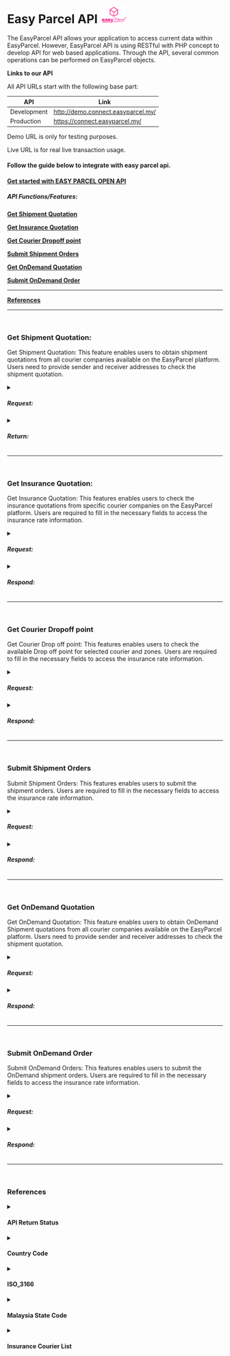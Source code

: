 # Easy Parcel API  <img src="pictures/EasyParcel-TransparentSquare-md.png" alt="Logo" style="width:65px; margin:0; padding:0;">


 
The EasyParcel API allows your application to access current data within EasyParcel. However, EasyParcel API is using RESTful with PHP concept to develop API for web based applications. Through the API, several common operations can be performed on EasyParcel objects.

**Links to our API**

All API URLs start with the following base part:

| API         | Link                               |
| ----------- | ---------------------------------- |
| Development | http://demo.connect.easyparcel.my/ |
| Production  | https://connect.easyparcel.my/     |


Demo URL is only for testing purposes.

Live URL is for real live transaction usage.



#### Follow the guide below to integrate with easy parcel api.
#### <u>[Get started with EASY PARCEL OPEN API](Get%20started%20with%20EASY%20PARCEL%20OPEN%20API.md)</u>



##### API Functions/Features:

**[Get Shipment Quotation](#Get-Shipment-Quotation)**

**[Get Insurance Quotation](#Get-Insurance-Quotation)**

**[Get Courier Dropoff point](#Get-Courier-Dropoff-point)**

**[Submit Shipment Orders](#Submit-Shipment-Orders)**

**[Get OnDemand Quotation](#Get-OnDemand-Quotation)**

**[Submit OnDemand Order](#Submit-OnDemand-Order)**

---

**[References](#References)**

---
<br>

### Get Shipment Quotation:
Get Shipment Quotation: This feature enables users to obtain shipment quotations from all courier companies available on the EasyParcel platform. Users need to provide sender and receiver addresses to check the shipment quotation.

<details id="Request"> 
  <summary><h5>Request:</h5></summary> 
 
##### Request

Parameters used:
L1

| Requested Parameters | Type        | Required | Description                                                 |
| -------------------- | ----------- | -------- | ----------------------------------------------------------- |
| from_postcode        | string(10)  | Yes      | Sender's postcode                                           |
| from_state           | string(35)  | Yes      | Sender's state (refer to [ISO_3166](#iso3166))              |
| from_country         | string(2)   | Yes      | Sender's country (refer to [country code](#country-code))   |
| to_postcode          | string(10)  | Yes      | Receiver's postcode                                         |
| to_state             | string(35)  | Yes      | Receiver's state (refer to [ISO_3166](#iso3166))            |
| to_country           | string(2)   | Yes      | Receiver's country (refer to [country code](#country-code)) |
| weight               | double(8,2) | Yes      | The weight of the parcel.                                   |


Request Sample Code:
```
<?php

$curl = curl_init();

curl_setopt_array($curl, array(
  CURLOPT_URL => 'https://developer.easyparcel.com/open_api/shipment/quotations',
  CURLOPT_RETURNTRANSFER => true,
  CURLOPT_ENCODING => '',
  CURLOPT_MAXREDIRS => 10,
  CURLOPT_TIMEOUT => 0,
  CURLOPT_FOLLOWLOCATION => true,
  CURLOPT_HTTP_VERSION => CURL_HTTP_VERSION_1_1,
  CURLOPT_CUSTOMREQUEST => 'POST',
  CURLOPT_POSTFIELDS =>'{
  "list": [
    {
      "from_postcode": "09600",
      "from_state": "MY-02",
      "from_country": "my",
      "to_postcode": "11950",
      "to_state": "MY-07",
      "to_country": "my",
      "weight": 0.5
    }
       
  ]
}',
  CURLOPT_HTTPHEADER => array(
    'Content-Type: application/json'
  ),
));

$response = curl_exec($curl);

curl_close($curl);
echo $response;

```
</details>


<details id="Return"> 
  <summary><h5>Return:</h5></summary>
 
##### Return

Returned Parameters:
L1

| Returned Parameters | Type       | Description                                                         |
| ------------------- | ---------- | ------------------------------------------------------------------- |
| from_postcode       | string(10) | Sender's postcode                                                   |
| from_state          | string     | Sender's state (refer to [ISO_3166](#iso3166))                      |
| from_country        | string     | Sender's country                                                    |
| to_postcode         | string     | Receiver's postcode                                                 |
| to_state            | string     | Receiver's state (refer to [ISO_3166](#iso3166))                    |
| to_country          | string     | Receiver's country                                                  |
| weight              | double     | parcel's weight                                                     |
| unit                | int        | unit of items                                                       |
| uuid                | string     | UUID of the Quotation                                               |
| quotations          | array      | Quotations / Service available (refer to [quotations](#quotations)) |

L2
###### quotations

| Returned Parameters        | Type    | Description                                                  |
| -------------------------- | ------- | ------------------------------------------------------------ |
| service_id                 | string  | service identification number                                |
| service_id2                | string  | service identification number 2                              |
| service_name               | string  | Service Name (method)                                        |
| courier_id                 | string  | Courier service identification number                        |
| courier_name               | string  | Courier service                                              |
| courier_uuid               | string  | UUID of the courier                                          |
| courier_image_fullpath     | string  | Image of the courier service                                 |
| courier_logo_fullpath      | string  | Logo of the courier service                                  |
| delivery_duration          | string  | Time take to delivery the parcel                             |
| price                      | double  | Price on the delivery                                        |
| price_currency             | string  | Currency of the delivery                                     |
| exchange_rate              | double  | Exchange rate of currency                                    |
| exchange_rate_id           | string  | Exchange rate identification number of currency              |
| cod_service_available      | boolean | Availability of the cash on delivery service                 |
| cod_service_min_cod_amount | double  | Minimum amount for the COD service                           |
| cod_service_max_cod_amount | double  | Max amount for the COD service                               |
| cod_charges_conditions     | string  | Conditions under which Cash on Delivery (COD) charges apply. |

Respond Sample:
```
{
    "status_code": 200,
    "message": "Success",
    "data": [
        {
            "from_postcode": "09600",
            "from_state": "MY-02",
            "from_country": "my",
            "to_postcode": "11950",
            "to_state": "MY-07",
            "to_country": "my",
            "weight": 0.5,
            "unit": "kg",
            "uuid": "1",
            "quotations": [
                {
                    "service_id": "EP-CS0IU",
                    "service_id2": 128,
                    "service_name": "Skynet (Drop-Off)",
                    "courier_id": "EP-CR0AY",
                    "courier_name": "Skynet Express (M) Sdn. Bhd.",
                    "courier_uuid": "1ca9ebbd-f3c7-4696-b232-39a448d7ae1c",
                    "courier_image_fullpath": "https://s3-ap-southeast-1.amazonaws.com/easyparcel-static/Public/source/general/img/couriers/Skynet.jpg",
                    "courier_logo_fullpath": "https://s3-ap-southeast-1.amazonaws.com/easyparcel-static/Public/source/general/img/couriers/SKYNET-EXPRESS.png",
                    "delivery_duration": null,
                    "price": "9.86",
                    "price_currency": "SGD",
                    "exchange_rate": "0.3023089000",
                    "exchange_rate_id": 94376,
                    "cod_service_available": false,
                    "cod_service_min_cod_amount": "",
                    "cod_service_max_cod_amount": "",
                    "cod_charges_conditions": ""
                },
                {
                    "service_id": "EP-CS0IK",
                    "service_id2": 129,
                    "service_name": "Skynet (Pick Up with min 4 parcel(s))",
                    "courier_id": "EP-CR0AY",
                    "courier_name": "Skynet Express (M) Sdn. Bhd.",
                    "courier_uuid": "1ca9ebbd-f3c7-4696-b232-39a448d7ae1c",
                    "courier_image_fullpath": "https://s3-ap-southeast-1.amazonaws.com/easyparcel-static/Public/source/general/img/couriers/Skynet.jpg",
                    "courier_logo_fullpath": "https://s3-ap-southeast-1.amazonaws.com/easyparcel-static/Public/source/general/img/couriers/SKYNET-EXPRESS.png",
                    "delivery_duration": null,
                    "price": "9.86",
                    "price_currency": "SGD",
                    "exchange_rate": "0.3023089000",
                    "exchange_rate_id": 94376,
                    "cod_service_available": false,
                    "cod_service_min_cod_amount": "",
                    "cod_service_max_cod_amount": "",
                    "cod_charges_conditions": ""
                },
                {
                    "service_id": "EP-CS0IN",
                    "service_id2": 119,
                    "service_name": "DHL eCommerce (Pick Up with min 3 parcel(s))",
                    "courier_id": "EP-CR0AW",
                    "courier_name": "DHL eCommerce",
                    "courier_uuid": "db129869-d2cd-474a-b3bf-9995a436ef85",
                    "courier_image_fullpath": "https://s3-ap-southeast-1.amazonaws.com/easyparcel-static/Public/source/general/img/couriers/DHLeC.jpg",
                    "courier_logo_fullpath": "https://s3-ap-southeast-1.amazonaws.com/easyparcel-static/Public/source/general/img/couriers/dhllogo.jpg",
                    "delivery_duration": null,
                    "price": "2.03",
                    "price_currency": "SGD",
                    "exchange_rate": "0.3023089000",
                    "exchange_rate_id": 94376,
                    "cod_service_available": false,
                    "cod_service_min_cod_amount": "",
                    "cod_service_max_cod_amount": "",
                    "cod_charges_conditions": ""
                },
                {
                    "service_id": "EP-CS0IW",
                    "service_id2": 120,
                    "service_name": "DHLeC (Drop-Off)",
                    "courier_id": "EP-CR0AW",
                    "courier_name": "DHL eCommerce",
                    "courier_uuid": "db129869-d2cd-474a-b3bf-9995a436ef85",
                    "courier_image_fullpath": "https://s3-ap-southeast-1.amazonaws.com/easyparcel-static/Public/source/general/img/couriers/DHLeC.jpg",
                    "courier_logo_fullpath": "https://s3-ap-southeast-1.amazonaws.com/easyparcel-static/Public/source/general/img/couriers/dhllogo.jpg",
                    "delivery_duration": null,
                    "price": "2.03",
                    "price_currency": "SGD",
                    "exchange_rate": "0.3023089000",
                    "exchange_rate_id": 94376,
                    "cod_service_available": false,
                    "cod_service_min_cod_amount": "",
                    "cod_service_max_cod_amount": "",
                    "cod_charges_conditions": ""
                },
                {
                    "service_id": "EP-CS0I6",
                    "service_id2": 132,
                    "service_name": "J&T Express (Pick Up with min 3 parcel(s))",
                    "courier_id": "EP-CR0AL",
                    "courier_name": "J&T Express (Malaysia) Sdn. Bhd.",
                    "courier_uuid": "09e87a98-4eef-4d11-8eff-d8d9c656f993",
                    "courier_image_fullpath": "https://s3-ap-southeast-1.amazonaws.com/easyparcel-static/Public/source/general/img/couriers/J&T_Express.jpg",
                    "courier_logo_fullpath": "https://s3-ap-southeast-1.amazonaws.com/easyparcel-static/Public/source/general/img/couriers/",
                    "delivery_duration": null,
                    "price": "2.05",
                    "price_currency": "SGD",
                    "exchange_rate": "0.3023089000",
                    "exchange_rate_id": 94376,
                    "cod_service_available": false,
                    "cod_service_min_cod_amount": "",
                    "cod_service_max_cod_amount": "",
                    "cod_charges_conditions": ""
                },
                {
                    "service_id": "EP-CS0IO",
                    "service_id2": 133,
                    "service_name": "J&T Express (Drop-Off)",
                    "courier_id": "EP-CR0AL",
                    "courier_name": "J&T Express (Malaysia) Sdn. Bhd.",
                    "courier_uuid": "09e87a98-4eef-4d11-8eff-d8d9c656f993",
                    "courier_image_fullpath": "https://s3-ap-southeast-1.amazonaws.com/easyparcel-static/Public/source/general/img/couriers/J&T_Express.jpg",
                    "courier_logo_fullpath": "https://s3-ap-southeast-1.amazonaws.com/easyparcel-static/Public/source/general/img/couriers/",
                    "delivery_duration": null,
                    "price": "2.05",
                    "price_currency": "SGD",
                    "exchange_rate": "0.3023089000",
                    "exchange_rate_id": 94376,
                    "cod_service_available": false,
                    "cod_service_min_cod_amount": "",
                    "cod_service_max_cod_amount": "",
                    "cod_charges_conditions": ""
                },
                {
                    "service_id": "EP-CS0IH",
                    "service_id2": 134,
                    "service_name": "Flash Express (Pick Up)",
                    "courier_id": "EP-CR0D0",
                    "courier_name": "Flash Malaysia Express Sdn. Bhd.",
                    "courier_uuid": "14d39386-d07a-4eb6-a488-2442d6f8fc07",
                    "courier_image_fullpath": "https://s3-ap-southeast-1.amazonaws.com/easyparcel-static/Public/source/general/img/couriers/Flash_Express.jpg",
                    "courier_logo_fullpath": "https://s3-ap-southeast-1.amazonaws.com/easyparcel-static/Public/source/general/img/couriers/",
                    "delivery_duration": null,
                    "price": "1.99",
                    "price_currency": "SGD",
                    "exchange_rate": "0.3023089000",
                    "exchange_rate_id": 94376,
                    "cod_service_available": false,
                    "cod_service_min_cod_amount": "",
                    "cod_service_max_cod_amount": "",
                    "cod_charges_conditions": ""
                },
                {
                    "service_id": "EP-CS0IV",
                    "service_id2": 136,
                    "service_name": "J&T Cargo (Pick Up)",
                    "courier_id": "EP-CR0DI",
                    "courier_name": "J&T Cargo (M) Sdn. Bhd.",
                    "courier_uuid": "f423bdac-4a35-4f55-934b-62b6bf26e78f",
                    "courier_image_fullpath": "https://s3-ap-southeast-1.amazonaws.com/easyparcel-static/Public/source/general/img/couriers/J&T_Cargo.jpg",
                    "courier_logo_fullpath": "https://s3-ap-southeast-1.amazonaws.com/easyparcel-static/Public/source/general/img/couriers/J&T_Cargo.jpg",
                    "delivery_duration": null,
                    "price": "2.30",
                    "price_currency": "SGD",
                    "exchange_rate": "0.3023089000",
                    "exchange_rate_id": 94376,
                    "cod_service_available": false,
                    "cod_service_min_cod_amount": "",
                    "cod_service_max_cod_amount": "",
                    "cod_charges_conditions": ""
                },
                {
                    "service_id": "EP-CS0IJ",
                    "service_id2": 137,
                    "service_name": "J&T Cargo (Drop-Off)",
                    "courier_id": "EP-CR0DI",
                    "courier_name": "J&T Cargo (M) Sdn. Bhd.",
                    "courier_uuid": "f423bdac-4a35-4f55-934b-62b6bf26e78f",
                    "courier_image_fullpath": "https://s3-ap-southeast-1.amazonaws.com/easyparcel-static/Public/source/general/img/couriers/J&T_Cargo.jpg",
                    "courier_logo_fullpath": "https://s3-ap-southeast-1.amazonaws.com/easyparcel-static/Public/source/general/img/couriers/J&T_Cargo.jpg",
                    "delivery_duration": null,
                    "price": "2.30",
                    "price_currency": "SGD",
                    "exchange_rate": "0.3023089000",
                    "exchange_rate_id": 94376,
                    "cod_service_available": false,
                    "cod_service_min_cod_amount": "",
                    "cod_service_max_cod_amount": "",
                    "cod_charges_conditions": ""
                },
                {
                    "service_id": "EP-CS0IT",
                    "service_id2": 138,
                    "service_name": "Best Express (Pick Up)",
                    "courier_id": "EP-CR0DF",
                    "courier_name": "Best Global Logistics Technology (Malaysia) Sdn. Bhd.",
                    "courier_uuid": "5e4ddd66-80f0-4a8c-a40c-6c029a015d86",
                    "courier_image_fullpath": "https://s3-ap-southeast-1.amazonaws.com/easyparcel-static/Public/source/general/img/couriers/Best_Express.jpg",
                    "courier_logo_fullpath": "https://s3-ap-southeast-1.amazonaws.com/easyparcel-static/Public/source/general/img/couriers/",
                    "delivery_duration": null,
                    "price": "2.26",
                    "price_currency": "SGD",
                    "exchange_rate": "0.3023089000",
                    "exchange_rate_id": 94376,
                    "cod_service_available": false,
                    "cod_service_min_cod_amount": "",
                    "cod_service_max_cod_amount": "",
                    "cod_charges_conditions": ""
                }
            ]
        }
    ]
}
```
</details>

---
<br>

### Get Insurance Quotation:
Get Insurance Quotation: This features enables users to check the insurance quotations from specific courier companies on the EasyParcel platform. Users are required to fill in the necessary fields to access the insurance rate information.

<details id="Request"> 
  <summary><h5>Request:</h5></summary> 
 
##### Request

L1

| Requested Parameters | Type        | Required | Description                                                      |
| -------------------- | ----------- | -------- | ---------------------------------------------------------------- |
| courier_id           | string(25)  | Yes      | Courier Identification number                                    |
| items                | array       | Yes      | Items to ship (refer to [items](#items))                         |
| currency_code        | string (3)  | Yes      | Country's currency                                               |
| shipment_weight      | double(8,2) | Yes      | Weight of the parcel                                             |
| shipment_width       | double(8,2) | Optional | Width of the parcel                                              |
| shipment_length      | double(8,2) | Optional | Length of the parcel                                             |
| shipment_height      | double(8,2) | Optional | Height of the parcel                                             |
| coll_postcode        | string(10)  | Yes      | Sender's post code                                               |
| coll_province_code   | string(35)  | Yes      | Sender's province code                                           |
| coll_country_code    | string(2)   | Yes      | Sender's country code (refer to [country code](#country-code))   |
| deli_postcode        | string(10)  | Yes      | Receiver's post code                                             |
| deli_province_code   | string(35)  | Yes      | Receiver's province code                                         |
| deli_country_code    | string(2)   | Yes      | Receiver's country code (refer to [country code](#country-code)) |
L2
###### Items

| Requested Parameters | Type     | Required | Description          |
| -------------------- | -------- | -------- | -------------------- |
| quantity             | int (10) | Yes      | Quantity of the item |
| value                | double   | Yes      | value of the item    |
Sample Code:
```
<?php

$curl = curl_init();

curl_setopt_array($curl, array(
  CURLOPT_URL => 'http://localhost:8023/open_api/shipment/insurance_quotations',
  CURLOPT_RETURNTRANSFER => true,
  CURLOPT_ENCODING => '',
  CURLOPT_MAXREDIRS => 10,
  CURLOPT_TIMEOUT => 0,
  CURLOPT_FOLLOWLOCATION => true,
  CURLOPT_HTTP_VERSION => CURL_HTTP_VERSION_1_1,
  CURLOPT_CUSTOMREQUEST => 'POST',
  CURLOPT_POSTFIELDS =>'{

  "list": [
    {
      "courier_id": "EP-CR05",
      "items": [
        {
          "quantity": 2,
          "value": 100.50
        },
        {
          "quantity": 1,
          "value": 50.25
        }
      ],
      "currency_code": "MYR",
      "shipment_weight": 1.5,
      "shipment_length": 100,
      "shipment_width": 100,
      "shipment_height": 100,
      "coll_postcode": "11900",
      "coll_province_code": "MY-07",
      "coll_country_code": "MY",
      "deli_postcode": "11900",
      "deli_province_code": "MY-07",
      "deli_country_code": "MY"
    },
    {
      "courier_id": "EP-CR0A",
      "items": [
        {
          "quantity": 5,
          "value": 75.00
        }
      ],
      "currency_code": "MYR",
      "shipment_weight": 0.8,
      "shipment_length": 100,
      "shipment_width": 100,
      "shipment_height": 100,
      "coll_postcode": "11900",
      "coll_province_code": "MY-07",
      "coll_country_code": "MY",
      "deli_postcode": "11900",
      "deli_province_code": "MY-07",
      "deli_country_code": "MY"
    }
  ]
}',
  CURLOPT_HTTPHEADER => array(
    'Content-Type: application/json'
  ),
));

$response = curl_exec($curl);

curl_close($curl);
echo $response;

```
</details>

<details id="Respond"> 
  <summary><h5>Respond:</h5></summary> 
 
##### Respond

Returned parameters

L1

| Returned Parameters  | Type       | Description                                                      |
| -------------------- | ---------- | ---------------------------------------------------------------- |
| currency_code        | string(25) | Courier Identification number                                    |
| shipment_weight      | double     | Weight of the parcel                                             |
| shipment_length      | double     | Length of the parcel                                             |
| shipment_width       | double     | Width of the parcel                                              |
| shipment_height      | double     | Height of the parcel                                             |
| coll_postcode        | string     | Sender's postcode                                                |
| coll_province_code   | string     | Sender's province code (refer to [ISO_3166](#iso3166))           |
| coll_country_code    | string     | Sender's country code (refer to [country code](#country-code))   |
| deli_postcode        | string     | Receiver's postcode                                              |
| deli_province_code   | string     | Receiver's province code (refer to [ISO_3166](#iso3166))         |
| deli_country_code    | string     | Receiver's country code (refer to [country code](#country-code)) |
| insurance_quotations | array      | (refer to [insurance_quotations](#insurance_quotations))         |

L2
###### insurance_quotations

| Returned Parameters | Type   | Description                                                               |
| ------------------- | ------ | ------------------------------------------------------------------------- |
| quantity            | int    | Courier Identification number                                             |
| value               | double | value of the insurance                                                    |
| insurance_list      | array  | List of available insurances (refer to [insurance_list](#insurance_list)) |

L3
###### insurance_list

| Returned Parameters   | Type   | Description                                    |
| --------------------- | ------ | ---------------------------------------------- |
| id                    | string | Unique id of the insurance quotation           |
| insurance_provider_id | string | Insurance provider unique id                   |
| supported_currency    | string | Supported currency for the insurance           |
| name                  | string | Name of the insurance provider                 |
| description           | string | Description on the insurance coverage          |
| rate                  | array  | Rate of the insurance (refer to [rate](#rate)) |
| price                 | double | Rrice of the insurance coverage                |

L4
###### rate

| Returned Parameters | Type   | Description                                              |
| ------------------- | ------ | -------------------------------------------------------- |
| max                 | double | Maximum charge or cost for the insurance service.        |
| min                 | double | Minimum charge or cost for the insurance service.        |
| rate                | double | Rate applied to the value of the insured parcel.         |
| max_coverage        | double | Maximum coverage amount that the insurance will provide. |

Respond Sample:
```
{
    "status_code": 200,
    "message": "Success",
    "data": [
        {
            "currency_code": "MYR",
            "shipment_weight": 1.5,
            "shipment_length": 100,
            "shipment_width": 100,
            "shipment_height": 100,
            "coll_postcode": "11900",
            "coll_province_code": "MY-07",
            "coll_country_code": "MY",
            "deli_postcode": "11900",
            "deli_province_code": "MY-07",
            "deli_country_code": "MY",
            "insurance_quotations": [
                {
                    "quantity": 2,
                    "value": 100.5,
                    "insurance_list": [
                        {
                            "id": 22,
                            "insurance_provider_id": 21,
                            "supported_currency": "MYR",
                            "name": "insurance test 15-1",
                            "description": "",
                            "rate": {
                                "max": 10,
                                "min": 10,
                                "rate": 0.2,
                                "max_coverage": 1000
                            },
                            "price": 10
                        },
                        {
                            "id": 23,
                            "insurance_provider_id": 21,
                            "supported_currency": "MYR",
                            "name": "insurance test 15",
                            "description": "",
                            "rate": {
                                "max": 5,
                                "min": 5,
                                "rate": 1,
                                "max_coverage": 1000
                            },
                            "price": 5
                        }
                    ]
                },
                {
                    "quantity": 1,
                    "value": 50.25,
                    "insurance_list": [
                        {
                            "id": 22,
                            "insurance_provider_id": 21,
                            "supported_currency": "MYR",
                            "name": "insurance test 15-1",
                            "description": "",
                            "rate": {
                                "max": 10,
                                "min": 10,
                                "rate": 0.2,
                                "max_coverage": 1000
                            },
                            "price": 10
                        },
                        {
                            "id": 23,
                            "insurance_provider_id": 21,
                            "supported_currency": "MYR",
                            "name": "insurance test 15",
                            "description": "",
                            "rate": {
                                "max": 5,
                                "min": 5,
                                "rate": 1,
                                "max_coverage": 1000
                            },
                            "price": 5
                        }
                    ]
                }
            ]
        },
    ]
}
```
</details>

---
<br>

### Get Courier Dropoff point
Get Courier Drop off point: This features enables users to check the available Drop off point for selected courier and zones. Users are required to fill in the necessary fields to access the insurance rate information.

<details id="Request"> 
  <summary><h5>Request:</h5></summary> 
 
##### Request

Parameters used:
L1

| Requested Parameters | Type       | Required | Description                                                           |
| -------------------- | ---------- | -------- | --------------------------------------------------------------------- |
| courier_id           | string(25) | Yes      | Courier identification number                                         |
| country_code         | string(2)  | Yes      | Dropoff point's country code (refer to [country code](#country-code)) |
| postcode             | string(10) | Yes      | Dropoff point's postcode                                              |
| city                 | string(35) | Yes      | Dropoff point's city                                                  |
| state_code           | string(35) | Yes      | Dropoff point's state_code                                            |

Sample Code:
```
<?php

$curl = curl_init();

curl_setopt_array($curl, array(
  CURLOPT_URL => 'http://localhost:8023/open_api/shipment/get_courier_dropoff_points',
  CURLOPT_RETURNTRANSFER => true,
  CURLOPT_ENCODING => '',
  CURLOPT_MAXREDIRS => 10,
  CURLOPT_TIMEOUT => 0,
  CURLOPT_FOLLOWLOCATION => true,
  CURLOPT_HTTP_VERSION => CURL_HTTP_VERSION_1_1,
  CURLOPT_CUSTOMREQUEST => 'POST',
  CURLOPT_POSTFIELDS =>'{
    "courier_id": "EP-CR0A",
    "country_code": "MY",
    "postcode":"09600",
    "city":"Lunas",
    "state_code": "MY-02"
}',
  CURLOPT_HTTPHEADER => array(
    'Content-Type: application/json'
  ),
));

$response = curl_exec($curl);

curl_close($curl);
echo $response;

```
</details>

<details id="Respond"> 
  <summary><h5>Respond:</h5></summary> 
 
##### Respond

Returned parameters

L1

| Returned Parameters | Type      | Description                                     |
| ------------------- | --------- | ----------------------------------------------- |
| point_code          | string    | The drop of point code                          |
| name                | string    | Name of the drop of point                       |
| address_1           | string    | Address 1 of the drop of point                  |
| address_2           | string    | Address 2 of the drop of point                  |
| address_3           | string    | Address 3 of the drop of point                  |
| address_4           | string    | Address 4 of the drop of point                  |
| postcode            | string    | Postcode of the drop of point                   |
| city                | string    | City of the drop of point                       |
| state               | string    | State of the drop of point                      |
| phone_number        | string    | Contact number of the drop of point             |
| info                | string    | Additional information of the drop of point     |
| image               | string    | Image path of the drop of point                 |
| start_time          | date/time | Opening time of the location                    |
| end_time            | date/time | Closing time of the location                    |
| latitude            | double    | Latitude of the location of the drop off point  |
| longitude           | double    | Longitude of the location of the drop off point |

Respond Sample:
```
{
    "status_code": 200,
    "message": "",
    "data": [
        {
            "point_code": "Pos Malaysia Lunas",
            "name": "Pos Malaysia Lunas",
            "address_1": "894",
            "address_2": "Taman Sejahtera",
            "address_3": "",
            "address_4": "",
            "postcode": "09600",
            "city": "Lunas",
            "state": "kdh",
            "phone_number": "04-484 4221",
            "info": "",
            "image": null,
            "start_time": "00:00:00",
            "end_time": "00:00:00",
            "latitude": null,
            "longitude": null
        }
    ],
    "rejected": null,
    "last_key": ""
}

```
</details>

---
<br>

### Submit Shipment Orders
Submit Shipment Orders: This features enables users to submit the shipment orders. Users are required to fill in the necessary fields to access the insurance rate information.

<details id="Request"> 
  <summary><h5>Request:</h5></summary> 
 
##### Request
Parameters used:

L1

| Requested Parameters | Type        | Required | Description                                  |
| -------------------- | ----------- | -------- | -------------------------------------------- |
| service_id           | string(10)  | Yes      | Service Identification number                |
| collection_date      | date        | Yes      | Date to collect the parcel                   |
| weight               | double(8,2) | Yes      | Weight of the parcel                         |
| height               | double(8,2) | Yes      | Height of the parcel                         |
| length               | double(8,2) | Yes      | Length of the parcel                         |
| width                | double(8,2) | Yes      | Width of the parcel                          |
| item                 | array       | Yes      | Item of the parcel (refer to [item](#items)) |

###### Origin

| Requested Parameters      | Type      | Required | Description                                        |
| ------------------------- | --------- | -------- | -------------------------------------------------- |
| name                      | string    | Yes      | Sender's Name                                      |
| company                   | string    | Yes      | Sender's Company                                   |
| phone_number_country_code | string    | Yes      | (refer to [country code](#country-code))           |
| phone_number              | string    | Yes      | Sender's phone number                              |
| email                     | string    | Yes      | Sender's email                                     |
| address_1                 | string    | Yes      | Sender's address                                   |
| address_2                 | string    | Yes      | Sender's address                                   |
| postcode                  | string    | Yes      | Sender's postcode                                  |
| town                      | string    | Yes      | Sender's town area                                 |
| province_code             | string    | Yes      | Sender's province (refer to [ISO- 3166](#iso3166)) |
| country_code              | string(2) | Yes      | (refer to [country code](#country-code))           |

###### Destination

| Requested Parameters      | Type      | Required | Description                                                                 |
| ------------------------- | --------- | -------- | --------------------------------------------------------------------------- |
| name                      | string    | Yes      | Name of the Receiver                                                        |
| company                   | string    | Yes      | Receiver's Company                                                          |
| phone_number_country_code | string    | Yes      | (refer to [country code](#country-code))                                    |
| phone_number              | string    | Yes      | Receiver's phone number                                                     |
| email                     | string    | Yes      | Receiver's email                                                            |
| address_1                 | string    | Yes      | Receiver's address                                                          |
| address_2                 | string    | Yes      | Receiver's address                                                          |
| postcode                  | string    | Yes      | Receiver's postcode                                                         |
| town                      | string    | Yes      | Receiver's town area                                                        |
| province_code             | string    | Yes      | Receiver's province (refer to [ISO- 3166](#iso3166))                        |
| country_code              | string(2) | Yes      | Receiver's country code(refer to [country code](#country-code))             |
| Notification              | array     | Yes      | Notifications of the parcel status (refer to [Notification](#Notification)) |


---
<br>

###### Airways Bills Branding

| Requested Parameters | Type    | Required | Description                                 |
| -------------------- | ------- | -------- | ------------------------------------------- |
| enable               | boolean | Yes      | To enable or disable Airways Bills Branding |


L2
###### Items

| Requested Parameters | Type        | Required | Description                                                                      |
| -------------------- | ----------- | -------- | -------------------------------------------------------------------------------- |
| content              | string      | Yes      | Description of the content                                                       |
| currency_code        | string (3)  | Yes      | The currency code of the parcel content.                                         |
| value                | double(8,2) | Yes      | Value of the parcel                                                              |
| quantity             | int         | Yes      | The parcel quantity                                                              |
| Insurance_purchase   | array       | Yes      | Purchased Insurance details (refer to [insurance purchase](#Insurance-purchase)) |

###### Notification

| Requested Parameters | Type    | Required | Description                                              |
| -------------------- | ------- | -------- | -------------------------------------------------------- |
| sms                  | boolean | Yes      | To enable or disable sms notification of the parcel      |
| email                | boolean | Yes      | To enable or disable email notification of the parcel    |
| whatsapp             | boolean | Yes      | To enable or disable whatsapp notification of the parcel |



L3
###### Insurance purchase
| Requested Parameters | Type   | Required | Description              |
| -------------------- | ------ | -------- | ------------------------ |
| insurance_service_id | string | Yes      | insurance service number |
| invoices             | string | Yes      | links to the invoices    |
| photos               | string | Yes      | Image location           |

Sample code:
```
<?php

$curl = curl_init();

curl_setopt_array($curl, array(
  CURLOPT_URL => 'https://developer.easyparcel.com/open_api/shipment/submit_orders',
  CURLOPT_RETURNTRANSFER => true,
  CURLOPT_ENCODING => '',
  CURLOPT_MAXREDIRS => 10,
  CURLOPT_TIMEOUT => 0,
  CURLOPT_FOLLOWLOCATION => true,
  CURLOPT_HTTP_VERSION => CURL_HTTP_VERSION_1_1,
  CURLOPT_CUSTOMREQUEST => 'POST',
  CURLOPT_POSTFIELDS =>'{
  "list": [
    {
      "service_id": "EP-CS0IW",
      "collection_date": "2024-10-22",
       "weight": 0.5,
        "height": 10,
        "length": 10,
        "width": 10,
      "item": [
        {
          "content": "Electronics",
          "weight": 0.5,
          "height": 100,
          "length": 100,
          "width": 100,
          "currency_code": "MYR",
          "value": 200,
          "quantity": 1,
          "insurance_purchase":{
                "insurance_service_id":23,
                "invoices": "https://ep-website-media.s3.ap-southeast-1.amazonaws.com/my/wp-content/uploads/2024/02/sf-express-exd.webp",
                "photos": "https://s3-ap-southeast-1.amazonaws.com/easyparcel/Public/source/general/img/couriers/DHLeC.jpg"
            }
        },
        {
          "content": "Electronics 2",
          "weight": 0.7,
          "height": 120,
          "length": 100,
          "width": 100,
          "currency_code": "MYR",
          "value": 500,
          "quantity": 1,
          "insurance_purchase":{
                "insurance_service_id":23,
                "invoices": "https://ep-website-media.s3.ap-southeast-1.amazonaws.com/my/wp-content/uploads/2024/02/sf-express-exd.webp"
            }
        }

      ],
      
      "origin": {
        "name": "John Doe",
        "company": "ABC Corp",
        "phone_number_country_code": "+60",
        "phone_number": "1163642281",
        "email": "sample@easyparcel.com",
        "address_1": "123 Main St",
        "address_2": "Apt 4B",
        "postcode": "11900",
        "town": "Lunas",
        "province_code": "MY-07",
        "country_code": "MY"
      },
      "destination": {
        "name": "Jane Smith",
        "company": "XYZ Inc",
        "phone_number_country_code": "+60",
        "phone_number": "1163642281",
        "email": "sample@easyparcel.com",
        "address_1": "456 High St",
        "address_2": "Floor 2",
        "postcode": "11900",
        "town": "Bayan Lepas",
        "province_code": "MY-07",
        "country_code": "MY",
        "notification": {
          "sms": {
            "enable": true
          },
          "email": {
            "enable": true
          },
          "whatsapp": {
            "enable": true
          }
        }
      },
      "awb_branding": {
        "enable": true
      }
   
    }
  ]
}',
  CURLOPT_HTTPHEADER => array(
    'Authorization: Bearer eyJhbGciOiJIUzI1NiJ9.eyJhcHAiOnsiY2xpZW50X2lkIjoiNjU3MzEyOTYtMzkzZi00MmJjLTllNTktY2E5NjcyYmViNmY2In0sInVzZXIiOnsiaWQiOiI0ZTAyMTA1YzQ2NmNmYzg4Y2U4MmQ2NTEwMGI0YzBhZEptbnJDT1hSNmV6UHRtSFUyWkNyYmc9PSIsImVhc3lfYWNjb3VudF9pZCI6IjA5ZjcxMjc5LTBjMGItNDcxOS05OTM5LWMwMzVjYWVlYzYxOSIsImFjY291bnRfaWQiOiI4NzIwNjYwIn0sImlhdCI6MTczMTg5OTM0MCwiaXNzIjoiZWFzeXBhcmNlbCIsImF1ZCI6ImVhc3lwYXJjZWwiLCJleHAiOjE3MzE5MzUzNDB9.S2yUdWfzIPZETtQhvc9dRmtVq8Wz_HBNDU5N-VJFblU',
    'Content-Type: application/json'
  ),
));

$response = curl_exec($curl);

curl_close($curl);
echo $response;

```
</details>


<details id="Respond"> 
  <summary><h5>Respond:</h5></summary> 
 
##### Respond

Returned parameters

L1

| Returned Parameters        | Type       | Description                                                                                                    |
| -------------------------- | ---------- | -------------------------------------------------------------------------------------------------------------- |
| app_uuid                   | string(25) | Courier identification number                                                                                  |
| order_number               | string     | Order number of the Shipment                                                                                   |
| currency_code              | string     | Currency used for the shipment                                                                                 |
| total_amount               | double     | total cost of the shipment                                                                                     |
| credit_applied             | double     | credit applied on the shipment                                                                                 |
| free_credit_applied        | double     | free credit applied on the shipment                                                                            |
| tax_amount                 | double     | tax amount on the shipment                                                                                     |
| account_id                 | string     | account id used for the shipment                                                                               |
| shipments                  | array      | Shipments details (refer to [shipment](#shipments))                                                            |
| shipment_tracking_whatsapp | array      | Shipment notification details on whatsapp (refer to [shipment_tracking_whatsapp](#shipment_tracking_whatsapp)) |
| shipment_tracking_sms      | array      | Shipment notification details on sms                                                                           |
| shipment_tracking_email    | array      | Shipment notification details on email                                                                         |

L2

###### shipments

| Returned Parameters                          | Type       | Description                                                         |
| -------------------------------------------- | ---------- | ------------------------------------------------------------------- |
| uuid                                         | string(25) | Uuid of the shipment                                                |
| courier_service                              | string     | The courier service and type selected for the shipment              |
| courier                                      | string     | Name of the courier service                                         |
| currency_code                                | string     | Currency use for the shipment                                       |
| total_amount                                 | double     | The shipment amount / price of this particular shipments            |
| credit_applied                               | double     | Credit applied for this particular shipment                         |
| free_credit_applied                          | double     | Free credit applied for this particular shipment                    |
| shipment_price                               | double     | Price of this particular shipment                                   |
| tax_amount                                   | double     | Tax amount of this particular shipment                              |
| collection_date                              | date       | Collection date of the parcel                                       |
| tracking_status                              | int        | The tracking status of the parcel ()                                |
| awb_url                                      | string     | The url to access the airway bill                                   |
| awb_number                                   | string     | The airway bill number                                              |
| tracking_url                                 | string     | The url to tracking the parcel                                      |
| shipment_number                              | string     | The unique number of the shipment                                   |
| sender_point_code                            | string     |                                                                     |
| sender_name                                  | string     | Name of the sender                                                  |
| sender_phone_number_country_code             | string     | The country code of the phone of the sender                         |
| sender_phone_number                          | string     | Phone number of the sender                                          |
| sender_alternate_phone_number                | string     | Alternate phone number of the sender                                |
| sender_alternate_phone_number_country_code   | string     | Alternate the country code of the phone of the sender               |
| sender_email                                 | string     | Sender's Email                                                      |
| sender_company_name                          | string     | Sender's Company Name                                               |
| sender_address1                              | string     | Sender's Address 1                                                  |
| sender_address2                              | string     | Sender's Address 2                                                  |
| sender_city                                  | string     | Sender's city                                                       |
| sender_province_code                         | string     | Sender's province (refer to [ISO_3166](#iso3166))                   |
| sender_postcode                              | string     | Sender's post code                                                  |
| sender_country_code                          | string     | Sender's country code (refer to [country code](#country-code))      |
| receiver_point_code                          | string     |                                                                     |
| receiver_name                                | string     | Name of the receiver                                                |
| receiver_phone_number_country_code           | string     | The country code of the phone of the receiver                       |
| receiver_phone_number                        | string     | Phone number of the receiver                                        |
| receiver_alternate_phone_number              | string     | Alternate phone number of the receiver                              |
| receiver_alternate_phone_number_country_code | string     | Alternate the country code of the phone of the receiver             |
| receiver_email                               | string     | Receiver's Email                                                    |
| receiver_company_name                        | string     | Receiver's Company Name                                             |
| receiver_address1                            | string     | Receiver's Address 1                                                |
| receiver_address2                            | string     | Receiver's Address 2                                                |
| receiver_city                                | string     | Receiver's city                                                     |
| receiver_province_code                       | string     | Sender's province (refer to [ISO_3166](#iso3166))                   |
| receiver_postcode                            | string     | Sender's post code                                                  |
| receiver_country_code                        | string     | Sender's country code (refer to [country code](#country-code))      |
| cod                                          | string     | Cash on delivery status                                             |
| weight                                       | double     | Weight of the  shipment                                             |
| height                                       | double     | Height of the shipment parcels                                      |
| lenght                                       | double     | Lenght of the particular shipment                                   |
| width                                        | double     | Width of the particular shipment                                    |
| shipment_items                               | array      | Shipments items details (refer to [shipment items](#shipment-items) |


###### shipment_tracking_whatsapp
| Returned Parameters | Type   | Description                                                       |
| ------------------- | ------ | ----------------------------------------------------------------- |
| message             | string | Notifications message sent to whatsapp                            |
| total_amount        | double | Total amount of the shipment                                      |
| credit_applied      | double | Credit applied on the shipment                                    |
| free_credit_applied | double | Free credit applied on the shipment                               |
| price               | double | Price of the shipment                                             |
| tax_amount          | double | tax amount on the shipment                                        |
| currency_code       | string | currency used for the shipment                                    |
| phone_country_code  | string | country code for the phone of the whatsapp notifications receiver |
| phone_number        | string | Phone number of the whatsapp notifications receiver               |
| status              | string | status of whatsapp notifications                                  |
| email               | string | email of the whatsapp notifications receiver                      |

###### shipment_tracking_sms
| Returned Parameters | Type   | Description                                                  |
| ------------------- | ------ | ------------------------------------------------------------ |
| message             | string | Notifications message sent to sms                            |
| total_amount        | double | Total amount of the shipment                                 |
| credit_applied      | double | Credit applied on the shipment                               |
| free_credit_applied | double | Free credit applied on the shipment                          |
| price               | double | Price of the shipment                                        |
| tax_amount          | double | tax amount on the shipment                                   |
| currency_code       | string | currency used for the shipment                               |
| phone_country_code  | string | country code for the phone of the sms notifications receiver |
| phone_number        | string | Phone number of the sms notifications receiver               |
| status              | string | status of sms notifications                                  |
| email               | string | email of the sms notifications receiver                      |

###### shipment_tracking_email

| Returned Parameters | Type   | Description                                                    |
| ------------------- | ------ | -------------------------------------------------------------- |
| message             | string | Notifications message sent to email                            |
| total_amount        | double | Total amount of the shipment                                   |
| credit_applied      | double | Credit applied on the shipment                                 |
| free_credit_applied | double | Free credit applied on the shipment                            |
| price               | double | Price of the shipment                                          |
| tax_amount          | double | tax amount on the shipment                                     |
| currency_code       | string | currency used for the shipment                                 |
| phone_country_code  | string | country code for the phone of the email notifications receiver |
| phone_number        | string | Phone number of the email notifications receiver               |
| status              | string | status of email notifications                                  |
| email               | string | email of the email notifications receiver                      |


L3
###### shipment items
| Requested Parameters | Type       | Description                            |
| -------------------- | ---------- | -------------------------------------- |
| content              | string(25) | Uuid of the shipment                   |
| weight               | double     | Weight of the item                     |
| height               | double     | Height of the item                     |
| length               | double     | Length of the item                     |
| width                | double     | Width of the item                      |
| currency_code        | string     | Currency use for the value of the item |
| value                | double     | Value of the item                      |
| quantity             | int        | Quantity of the item                   |

Respond Sample:
```
{
    "status_code": 200,
    "message": "Order Successfully Placed",
    "data": [
        {
            "app_uuid": "45689cd5-1da0-47e1-b5ff-81b15db54bd2",
            "order_number": "EI-2410-4Z26C",
            "currency_code": "MYR",
            "total_amount": "13.50",
            "credit_applied": "10.50",
            "free_credit_applied": "3.00",
            "tax_amount": "0.67",
            "account_id": 438368,
            "shipments": [
                {
                    "uuid": "0226e5e7-19cb-464d-9455-2099dc11b3b1",
                    "courier_service": "DHLeC (Drop-Off)",
                    "courier": "DHL eCommerce",
                    "currency_code": "MYR",
                    "total_amount": "6.32",
                    "credit_applied": "4.91",
                    "free_credit_applied": "1.41",
                    "shipment_price": "6.04",
                    "tax_amount": "0.28",
                    "collection_date": "2024-10-02",
                    "tracking_status": 7,
                    "awb_url": "https://s3-ap-southeast-1.amazonaws.com/easyparcel/Public/courier/consignment_note/9fceafc2-3ef9-4c8a-af99-59f6ed17f08a.pdf",
                    "awb_number": "MYAIAEPYNS",
                    "tracking_url": "https://easyparcel.rocks/tools/easytrack/summary?awb=MYAIAEPYNS",
                    "shipment_number": "ES-2410-UTGQV",
                    "sender_point_code": null,
                    "sender_name": "John Doe",
                    "sender_phone_number_country_code": "+60",
                    "sender_phone_number": "1163642281",
                    "sender_alternate_phone_number": null,
                    "sender_alternate_phone_number_country_code": null,
                    "sender_email": "sample@easyparcel.com",
                    "sender_company_name": "ABC Corp",
                    "sender_address1": "123 Main St",
                    "sender_address2": "Apt 4B",
                    "sender_city": "Lunas",
                    "sender_province_code": "MY-02",
                    "sender_postcode": "09600",
                    "sender_country_code": "MY",
                    "receiver_point_code": null,
                    "receiver_name": "Jane Smith",
                    "receiver_phone_number": "1163642281",
                    "receiver_phone_number_country_code": "+60",
                    "receiver_alternate_phone_number": null,
                    "receiver_alternate_phone_number_country_code": null,
                    "receiver_email": "sample@easyparcel.com",
                    "receiver_company_name": "XYZ Inc",
                    "receiver_address1": "456 High St",
                    "receiver_address2": "Apt 4B",
                    "receiver_city": "Bayan Lepas",
                    "receiver_province_code": "MY-07",
                    "receiver_postcode": "11950",
                    "receiver_country_code": "MY",
                    "cod": null,
                    "weight": 2.5,
                    "height": 30,
                    "length": 40,
                    "width": 20,
                    "shipment_items": [
                        {
                            "content": "Electronics",
                            "weight": 0.5,
                            "height": 30,
                            "length": 40,
                            "width": 20,
                            "currency_code": "MYR",
                            "value": 500,
                            "quantity": 1
                        },
                        {
                            "content": "Electronics 2",
                            "weight": 0.5,
                            "height": 10,
                            "length": 20,
                            "width": 20,
                            "currency_code": "MYR",
                            "value": 50,
                            "quantity": 2
                        }
                    ],
                    "shipment_tracking_whatsapp": null,
                    "shipment_tracking_sms": {
                        "message": "Your order from John Doe is ready & trackable once courier scans in. Track at EasyParcel with MYAIAEPYNS -Powered by EasyParcel",
                        "total_amount": "0.23",
                        "credit_applied": "0.18",
                        "free_credit_applied": "0.05",
                        "price": "0.20",
                        "tax_amount": "0.03",
                        "currency_code": "MYR",
                        "phone_country_code": "+60",
                        "phone_number": "1163642281",
                        "status": "SUCCESS",
                        "email": null
                    },
                    "shipment_tracking_email": {
                        "message": null,
                        "total_amount": "0.06",
                        "credit_applied": "0.05",
                        "free_credit_applied": "0.01",
                        "price": "0.05",
                        "tax_amount": "0.01",
                        "currency_code": "MYR",
                        "phone_country_code": null,
                        "phone_number": null,
                        "status": "SUCCESS",
                        "email": "sample@easyparcel.com"
                    }
                },
                {
                    "uuid": "a9200d3e-c697-4481-a85f-1b6b0d2af077",
                    "courier_service": "DHLeC (Drop-Off)",
                    "courier": "DHL eCommerce",
                    "currency_code": "MYR",
                    "total_amount": "6.32",
                    "credit_applied": "4.91",
                    "free_credit_applied": "1.41",
                    "shipment_price": "6.04",
                    "tax_amount": "0.28",
                    "collection_date": "2024-10-03",
                    "tracking_status": 7,
                    "awb_url": null,
                    "awb_number": null,
                    "tracking_url": null,
                    "shipment_number": "ES-2410-SGU6P",
                    "sender_point_code": null,
                    "sender_name": "JWK 1",
                    "sender_phone_number_country_code": "+60",
                    "sender_phone_number": "1163642281",
                    "sender_alternate_phone_number": null,
                    "sender_alternate_phone_number_country_code": null,
                    "sender_email": "sample@easyparcel.com",
                    "sender_company_name": "ABC Corp",
                    "sender_address1": "123 Main St",
                    "sender_address2": "Apt 4B",
                    "sender_city": "Bayan Baru",
                    "sender_province_code": "MY-07",
                    "sender_postcode": "11950",
                    "sender_country_code": "MY",
                    "receiver_point_code": null,
                    "receiver_name": "WK 2",
                    "receiver_phone_number": "1163642281",
                    "receiver_phone_number_country_code": "+60",
                    "receiver_alternate_phone_number": null,
                    "receiver_alternate_phone_number_country_code": null,
                    "receiver_email": "sample@easyparcel.com",
                    "receiver_company_name": "XYZ Inc",
                    "receiver_address1": "456 High St",
                    "receiver_address2": "Apt 4B",
                    "receiver_city": "Lunas",
                    "receiver_province_code": "MY-02",
                    "receiver_postcode": "09600",
                    "receiver_country_code": "MY",
                    "cod": null,
                    "weight": 0.5,
                    "height": 30,
                    "length": 40,
                    "width": 20,
                    "shipment_items": [
                        {
                            "content": "test",
                            "weight": 0.5,
                            "height": 30,
                            "length": 40,
                            "width": 20,
                            "currency_code": "MYR",
                            "value": 200,
                            "quantity": 1
                        }
                    ],
                    "shipment_tracking_whatsapp": {
                        "message": "Hey there! Your order from JWK 1 is ready to be collected for delivery soon!\n\nTracking no: null",
                        "total_amount": "0.28",
                        "credit_applied": "0.22",
                        "free_credit_applied": "0.06",
                        "price": "0.25",
                        "tax_amount": "0.03",
                        "currency_code": "MYR",
                        "phone_country_code": "+60",
                        "phone_number": "1163642281",
                        "status": "Whatsapp service not available at the moment",
                        "email": null
                    },
                    "shipment_tracking_sms": {
                        "message": "Your order from JWK 1 is ready & trackable once courier scans in. Track at EasyParcel with [Placeholder Trackin..] -Powered by EasyParcel",
                        "total_amount": "0.23",
                        "credit_applied": "0.18",
                        "free_credit_applied": "0.05",
                        "price": "0.20",
                        "tax_amount": "0.03",
                        "currency_code": "MYR",
                        "phone_country_code": "+60",
                        "phone_number": "1163642281",
                        "status": "SUCCESS",
                        "email": null
                    },
                    "shipment_tracking_email": {
                        "message": null,
                        "total_amount": "0.06",
                        "credit_applied": "0.05",
                        "free_credit_applied": "0.01",
                        "price": "0.05",
                        "tax_amount": "0.01",
                        "currency_code": "MYR",
                        "phone_country_code": null,
                        "phone_number": null,
                        "status": "SUCCESS",
                        "email": "sample@easyparcel.com"
                    }
                }
            ]
        }
    ],
    "rejected": null,
    "last_key": ""
}
```
</details>

---
<br>

### Get OnDemand Quotation
Get OnDemand Quotation: This feature enables users to obtain OnDemand Shipment quotations from all courier companies available on the EasyParcel platform. Users need to provide sender and receiver addresses to check the shipment quotation.

<details id="Request"> 
  <summary><h5>Request:</h5></summary> 


##### Request 
Parameter used:
L1

| Requested Parameters | Type   | Required | Description                            |
| -------------------- | ------ | -------- | -------------------------------------- |
| schedule_pickup_date | date   | Yes      | Date to pickup the parcel              |
| schedule_pickup_time | time   | Yes      | Time to pickup the parcel              |
| timezone             | string | Yes      | TimeZone of the location of the parcel |
L2
###### waypoint_list

| Requested Parameters | Type   | Required | Description                                                      |
| -------------------- | ------ | -------- | ---------------------------------------------------------------- |
| coordinates          | array  | yes      | coordinates of the parcel (refer to [coordinates](#coordinates)) |
| address              | string | yes      | Address of the parcel                                            |
| type                 | string | yes      | pickup type                                                      |

L3
###### coordinates

| Requested Parameters | Type   | Required | Description             |
| -------------------- | ------ | -------- | ----------------------- |
| latitude             | double | Yes      | latitude of the parcel  |
| longitude            | double | Yes      | longitude of the parcel |


Sample Code:
```
<?php

$curl = curl_init();

curl_setopt_array($curl, array(
  CURLOPT_URL => 'http://localhost:8023/open_api/ondemand/quotation',
  CURLOPT_RETURNTRANSFER => true,
  CURLOPT_ENCODING => '',
  CURLOPT_MAXREDIRS => 10,
  CURLOPT_TIMEOUT => 0,
  CURLOPT_FOLLOWLOCATION => true,
  CURLOPT_HTTP_VERSION => CURL_HTTP_VERSION_1_1,
  CURLOPT_CUSTOMREQUEST => 'POST',
  CURLOPT_POSTFIELDS =>'{
    "schedule_pickup_date": "2024-11-30",
    "schedule_pickup_time": "11:48:35",
    "timezone": "Asia/Kuala_Lumpur",
    "waypoint_list": [
        {
            "coordinates": {
                "latitude": 5.342720241204454,
                "longitude": 100.28204988381822
            },
            "address": "Kawasan Mendaki Bukit Jambul, Lintang Bukit Jambul 1, Bukit Jambul Indah, Bayan Lepas, Mukim 13 Paya Terubong, 11900, Timur Laut, Pulau Pinang, Malaysia",
            "type": "pickup"
        },
        {
            "coordinates": {
                "latitude": 5.325513957,
                "longitude": 100.2862732
            },
            "address": "Suntech @ Penang Cybercity, 1, Lintang Mayang Pasir 3, Bandar Bayan Baru, Bayan Lepas, Mukim 12 Bayan Lepas, 11950, Barat Daya, Pulau Pinang, Malaysia",
            "type": "dropoff"
        }
    ]
}',
  CURLOPT_HTTPHEADER => array(
    'Content-Type: application/json'
  ),
));

$response = curl_exec($curl);

curl_close($curl);
echo $response;

```
</details>

<details id="Respond"> 
  <summary><h5>Respond:</h5></summary> 
 
##### Respond

Returned parameters

L1

| Returned Parameters  | Type       | Description                      |
| -------------------- | ---------- | -------------------------------- |
| req_id               | string(25) | Courier identification number    |
| sid                  | string(25) | Shipment id                      |
| short_name           | string(25) | Short name of the courier        |
| courier              | string(25) | Courier name                     |
| img_courier          | string(25) | image path of the courier        |
| transportation_type  | string(25) | type of transportation           |
| transportation       | string(25) | transporation                    |
| durations            | string(25) | duration of the delivery         |
| parcel_type_support: | string     | type of parcel                   |
| payload              | string     | weight of the parcel             |
| dimension            | string     | dimension / size of the parcel   |
| estimate_total       | double     | price of the delivery            |
| currency             | string     | currency used for the price      |
| metadata             | array      | (refer to [metadata](#metadata)) |
L2
###### metadata

| Returned Parameters | Type       | Required | Description                          |
| ------------------- | ---------- | -------- | ------------------------------------ |
| quotationId         | string(25) | Yes      | Unique ID of the Quotation displayed |

Respond Sample:
```
{
    "status_code": 200,
    "message": "",
    "data": [
        {
            "req_id": "19f4161e-f4d7-469a-8b95-a6ba5ca138f4",
            "sid": 3,
            "short_name": "Lalamove",
            "courier": "Lalamove",
            "img_courier": "https://s3-ap-southeast-1.amazonaws.com/easyparcel/Public/source/general/img/couriers/lalamove.svg",
            "transportation_type": "Car",
            "transportation": "-",
            "durations": "7mins",
            "parcel_type_support": "Parcel",
            "payload": "40kg",
            "dimension": "50cmx50cmx50cm",
            "estimate_total": "5.65",
            "currency": "MYR",
            "metadata": {
                "quotationId": "3114850556997669456"
            }
        },
        {
            "req_id": "7729a7b6-2e68-4d9c-9351-249ce3495030",
            "sid": 4,
            "short_name": "Lalamove",
            "courier": "Lalamove",
            "img_courier": "https://s3-ap-southeast-1.amazonaws.com/easyparcel/Public/source/general/img/couriers/lalamove.svg",
            "transportation_type": "Bike",
            "transportation": "-",
            "durations": "7mins",
            "parcel_type_support": "Parcel",
            "payload": "10kg",
            "dimension": "30cmx30cmx30cm",
            "estimate_total": "4.71",
            "currency": "MYR",
            "metadata": {
                "quotationId": "3114850556997669457"
            }
        },
        {
            "req_id": "9effff62-2de3-4bd0-9863-4ee9fa19a7e5",
            "sid": 5,
            "short_name": "Lalamove",
            "courier": "Lalamove",
            "img_courier": "https://s3-ap-southeast-1.amazonaws.com/easyparcel/Public/source/general/img/couriers/lalamove.svg",
            "transportation_type": "4X4",
            "transportation": "-",
            "durations": "7mins",
            "parcel_type_support": "Ideal for small fridge, washing machine, bike, 1-seater sofa",
            "payload": "250kg",
            "dimension": "120cmx90cmx90cm",
            "estimate_total": "9.41",
            "currency": "MYR",
            "metadata": {
                "quotationId": "3114855291217646120"
            }
        },
        {
            "req_id": "85ce9abb-ff6d-4733-b03e-a6936f80de84",
            "sid": 6,
            "short_name": "Lalamove",
            "courier": "Lalamove",
            "img_courier": "https://s3-ap-southeast-1.amazonaws.com/easyparcel/Public/source/general/img/couriers/lalamove.svg",
            "transportation_type": "Large Van",
            "transportation": "-",
            "durations": "7mins",
            "parcel_type_support": "Ideal for washing machine, sofa, treadmill , large parcels",
            "payload": "800kg",
            "dimension": "270cmx130cmx120cm",
            "estimate_total": "22.59",
            "currency": "MYR",
            "metadata": {
                "quotationId": "3114855291217646121"
            }
        },
        {
            "req_id": "e086a156-afe9-4a94-9fa4-3e31c53ab094",
            "sid": 7,
            "short_name": "Lalamove",
            "courier": "Lalamove",
            "img_courier": "https://s3-ap-southeast-1.amazonaws.com/easyparcel/Public/source/general/img/couriers/lalamove.svg",
            "transportation_type": "Lorry 10-ft",
            "transportation": "-",
            "durations": "7mins",
            "parcel_type_support": "Ideal for queen size bed, fridge, 3-seater sofa, wardrobe",
            "payload": "1000kg",
            "dimension": "290cmx150cmx150cm",
            "estimate_total": "32.00",
            "currency": "MYR",
            "metadata": {
                "quotationId": "3114855291217646122"
            }
        },
        {
            "req_id": "6c551ffb-9ea8-49c4-a32b-5ff60e5f1e2f",
            "sid": 8,
            "short_name": "Lalamove",
            "courier": "Lalamove",
            "img_courier": "https://s3-ap-southeast-1.amazonaws.com/easyparcel/Public/source/general/img/couriers/lalamove.svg",
            "transportation_type": "Lorry 14-ft",
            "transportation": "-",
            "durations": "7mins",
            "parcel_type_support": "Ideal for king size bed, large fridge, 3-seater sofa, wardro",
            "payload": "2500kg",
            "dimension": "420cmx200cmx200cm",
            "estimate_total": "64.00",
            "currency": "MYR",
            "metadata": {
                "quotationId": "3114850556997669458"
            }
        },
        {
            "req_id": "9625a425-692f-48e2-9d52-aa520ad43d04",
            "sid": 9,
            "short_name": "Lalamove",
            "courier": "Lalamove",
            "img_courier": "https://s3-ap-southeast-1.amazonaws.com/easyparcel/Public/source/general/img/couriers/lalamove.svg",
            "transportation_type": "Van",
            "transportation": "-",
            "durations": "7mins",
            "parcel_type_support": "Ideal for small fridge, washing machine, bike, 1-seater sofa",
            "payload": "500kg",
            "dimension": "170cmx100cmx120cm",
            "estimate_total": "16.00",
            "currency": "MYR",
            "metadata": {
                "quotationId": "3114850556997669459"
            }
        },
        {
            "sid": 10,
            "short_name": "PandaGo",
            "courier": "PandaGo",
            "img_courier": "https://s3-ap-southeast-1.amazonaws.com/easyparcel/Public/source/general/img/couriers/pandaGo_pink.png",
            "transportation_type": "Bike",
            "transportation": "-",
            "durations": "6mins",
            "parcel_type_support": "Parcel",
            "payload": "15kg",
            "dimension": "43cmx39cmx42cm",
            "estimate_total": "7.06",
            "currency": "MYR",
            "metadata": []
        },
        {
            "sid": 17,
            "short_name": "PandaGoSG",
            "courier": "PandaGo",
            "img_courier": "https://s3-ap-southeast-1.amazonaws.com/easyparcel/Public/source/general/img/couriers/pandaGo_pink.png",
            "transportation_type": "Bike",
            "transportation": "-",
            "durations": "-",
            "parcel_type_support": "Parcel",
            "payload": "15kg",
            "dimension": "43cmx39cmx42cm",
            "estimate_total": "50.28",
            "currency": "MYR",
            "metadata": []
        }
    ],
    "rejected": null,
    "last_key": ""
}
```
</details>

---
<br>

### Submit OnDemand Order
Submit OnDemand Orders: This features enables users to submit the OnDemand shipment orders. Users are required to fill in the necessary fields to access the insurance rate information.

<details id="Request"> 
  <summary><h5>Request:</h5></summary> 
 
##### Request
Parameter used:
L1

| Requested Parameters | Type      | Required | Description                                                                                                                                         |
| -------------------- | --------- | -------- | --------------------------------------------------------------------------------------------------------------------------------------------------- |
| from_country         | string(2) | Yes      | Sender's country (refer to [country code](#country-code))                                                                                           |
| ondemand_service_id  | string    | Yes      | ondemand service id                                                                                                                                 |
| waypoint_list        | array     | Yes      | An array of waypoints, detailing each stop in the delivery route, including pickup and dropoff locations (refer to [waypoint-list](#Waypoint-list)) |
| schedule_pickup_date | date      | Yes      | Preferred parcel pickup date                                                                                                                        |
| schedule_pickup_time | time      | Yes      | Preferred parcel pickup time                                                                                                                        |
| timezone             | string    | Yes      | Timezone of the parcel located at                                                                                                                   |
| metadata             | array     | Yes      | refer to [metadata](#metadata)                                                                                                                      |

L2 
###### Waypoint list

| Requested Parameters      | Type       | Required | Description                                                                |
| ------------------------- | ---------- | -------- | -------------------------------------------------------------------------- |
| order                     | int        | Yes      | Order sequence                                                             |
| coordinates               | array      | Yes      | Coordinates of the parcel refer to [Coordinates](#Coordinates)             |
| type                      | string     | Yes      | Type/ Categories of the parcel                                             |
| firstName                 | string     | Yes      | Sender's first name                                                        |
| email                     | string     | Yes      | Sender's email name                                                        |
| package                   | array      | Yes      | Package descriptions and quantity (refer to [Package](#Package))           |
| phone_number_country_code | string (2) | Yes      | Sender's phone number country code(refer to [country code](#country-code)) |
| phone_number              | string     | Yes      | Sender's phone number                                                      |
| address                   | string     | Yes      | Address of the parcel                                                      |
| remark                    | string     | Yes      | Remarks for the parcel and shipping                                        |

###### Metadata

| Requested Parameters | Type       | Required | Description                        |
| -------------------- | ---------- | -------- | ---------------------------------- |
| quotationId          | string(35) | Yes      | Unique Id of the request quotation |

L3
###### Coordinates

| Requested Parameters | Type   | Required | Description                      |
| -------------------- | ------ | -------- | -------------------------------- |
| latitude             | double | Yes      | latitude of the parcel location  |
| longitude            | double | Yes      | longitude of the parcel location |

###### Package

| Requested Parameters | Type   | Required | Description                                                |
| -------------------- | ------ | -------- | ---------------------------------------------------------- |
| quantity             | int    | Yes      | Quantity of the parcel                                     |
| description          | string | Yes      | Parcel / content description                               |
| Dimension            | array  | Yes      | Dimension of the parcel (refer to [Dimension](#Dimension)) |

L4 
###### Dimension

| Requested Parameters | Type         | Required | Description          |
| -------------------- | ------------ | -------- | -------------------- |
| height               | double (8,2) | Yes      | Height of the parcel |
| width                | double (8,2) | Yes      | Width of the parcel  |
| length               | double (8,2) | Yes      | Length of the parcel |
| weight               | double (8,2) | Yes      | Weight of the parcel |



Sample code:
```
<?php

$curl = curl_init();

curl_setopt_array($curl, array(
  CURLOPT_URL => 'http://localhost:8023/open_api/ondemand/order',
  CURLOPT_RETURNTRANSFER => true,
  CURLOPT_ENCODING => '',
  CURLOPT_MAXREDIRS => 10,
  CURLOPT_TIMEOUT => 0,
  CURLOPT_FOLLOWLOCATION => true,
  CURLOPT_HTTP_VERSION => CURL_HTTP_VERSION_1_1,
  CURLOPT_CUSTOMREQUEST => 'POST',
  CURLOPT_POSTFIELDS =>'
{
    "from_country": "MY",
    "ondemand_service_id": 3,
    "waypoint_list": [
        {
            "order": 0,
            "coordinates": {
                "latitude": 5.342720241204454,
                "longitude": 100.28204988381822
            },
            "type": "pickup",
            "firstName": "111",
            "email": "as@as.as",
            "package": [
                {
                    "quantity": "1",
                    "description": "1",
                    "dimensions": {
                        "height": "1",
                        "width": "1",
                        "length": "1",
                        "weight": "1"
                    }
                }
            ],
            "phone_number_country_code": "MY",
            "phone_number": "1278491622",
            "address": "L1 Lobby, Suntec City Tower 1 & 2, 7 Temasek Boulevard, Singapore, 038987",
            "remark": "1"
        },
        {
            "order": 1,
            "coordinates": {
                "latitude": 5.325513957,
                "longitude": 100.2862732
            },
            "type": "dropoff",
            "firstName": "222",
            "email": "as@as.as",
            "package": [
                {
                    "quantity": "2",
                    "description": "2",
                    "dimensions": {
                        "height": "2",
                        "width": "2",
                        "length": "2",
                        "weight": "2"
                    }
                }
            ],
            "phone_number_country_code": "MY",
            "phone_number": "127491622",
            "address": "Terminal 1 Departure - Changi Airport, 80 Airport Boulevard, Singapore, 819642",
            "remark": "222"
        }
    ],

    "schedule_pickup_date": "2024-12-10",
    "schedule_pickup_time": "17:35:15",
    "timezone": "Asia/Kuala_Lumpur",
    "metadata": {
        "quotationId": "3114850556997669249"
    }
}',
  CURLOPT_HTTPHEADER => array(
    'Content-Type: application/json'
  ),
));

$response = curl_exec($curl);

curl_close($curl);
echo $response;


```
</details>

<details id="Respond"> 
  <summary><h5>Respond:</h5></summary> 
 
##### Respond

Returned parameters

L1

| Returned Parameters | Type   | Description                                                              |
| ------------------- | ------ | ------------------------------------------------------------------------ |
| app_uuid            | string |                                                                          |
| ondemand_service_id | string | ID for on-demand delivery service.                                       |
| order_number        | string | unique number assigned to the order                                      |
| tracking_url        | string | url that link customer to the tracking page to check the delivery status |
| ondemand_payment    | array  | (refer to [ondemand_payment](#ondemand_payment))                         |

L2
###### ondemand_payment
| Requested Parameters | Type   | Description                                 |
| -------------------- | ------ | ------------------------------------------- |
| selling_amount       | double | price of the delivery                       |
| selling_currency     | string | currency used for the price of the currency |

Respond Sample:
```
{
    "status_code": 200,
    "message": "Success",
    "data": {
        "app_uuid": "738e6358-9692-46fa-902f-4edc5463d00c",
        "ondemand_service_id": 3,
        "order_number": "177382847011",
        "tracking_url": "https://share.sandbox.lalamove.com?MY100241206113420384420020079033972&lang=en_MY&sign=50399fb8912d67c5d49d4678b941d614&source=api_wrapper",
        "ondemand_payment": {
            "selling_amount": "5.65",
            "selling_currency": "MYR"
        }
    }
}
```
</details>

---
<br>

### References

<details id="api-status"> 
  <summary><h4>API Return Status</h4></summary> 
  
API Return Status

| Status Code | Description           | Meaning                                                                                                     |
| ----------- | --------------------- | ----------------------------------------------------------------------------------------------------------- |
| 200         | OK                    | The request was successful.                                                                                 |
| 201         | Created               | The request was successful, and a resource was created.                                                     |
| 204         | No Content            | The request was successful, but there is no content to send in the response.                                |
| 400         | Bad Request           | The request could not be understood or was missing required parameters.                                     |
| 401         | Unauthorized          | Authentication failed or user does not have permissions for the requested operation.                        |
| 403         | Forbidden             | Authentication succeeded, but the authenticated user does not have access to the requested resource.        |
| 404         | Not Found             | The requested resource could not be found.                                                                  |
| 500         | Internal Server Error | An error occurred on the server.                                                                            |
| 502         | Bad Gateway           | The server was acting as a gateway or proxy and received an invalid response from the upstream server.      |
| 503         | Service Unavailable   | The server is currently unavailable (because it is overloaded or down for maintenance).                     |
| 504         | Gateway Timeout       | The server was acting as a gateway or proxy and did not receive a timely response from the upstream server. |
</details> 
<details id="country-code"> 
  <summary><h4>Country Code</h4></summary> 

| Short Country Name | Full Country Name                     |
|--------------------|----------------------------------------|
| SR                 | SURINAME                               |
| SD                 | SUDAN                                  |
| VC                 | ST. VINCENT                            |
| XM                 | ST. MAARTEN                            |
| LC                 | ST. LUCIA                              |
| KN                 | ST. KITTS                              |
| XE                 | ST. EUSTATIUS                          |
| BL                 | ST. BARTHELEMY                         |
| LK                 | SRI LANKA                              |
| ES                 | SPAIN                                  |
| ZA                 | SOUTH AFRICA                           |
| XS                 | SOMALILAND (NORTH SOMALIA)             |
| SO                 | SOMALIA                                |
| SB                 | SOLOMON ISLANDS                        |
| SI                 | SLOVENIA                               |
| SK                 | SLOVAKIA                               |
| SG                 | SINGAPORE                              |
| SL                 | SIERRA LEONE                           |
| SC                 | SEYCHELLES                             |
| RS                 | SERBIA                                 |
| SN                 | SENEGAL                                |
| SA                 | SAUDI ARABIA                           |
| ST                 | SAO TOME AND PRINCIPE                  |
| SM                 | SAN MARINO                             |
| WS                 | SAMOA                                  |
| MP                 | SAIPAN                                 |
| RW                 | RWANDA                                 |
| RU                 | RUSSIAN FEDERATION                     |
| RO                 | ROMANIA                                |
| RE                 | REUNION                                |
| QA                 | QATAR                                  |
| PR                 | PUERTO RICO                            |
| PT                 | PORTUGAL                               |
| PL                 | POLAND                                 |
| PH                 | PHILIPPINES                            |
| PE                 | PERU                                   |
| PY                 | PARAGUAY                               |
| PG                 | PAPUA NEW GUINEA                       |
| PA                 | PANAMA                                 |
| PW                 | PALAU                                  |
| PK                 | PAKISTAN                               |
| OM                 | OMAN                                   |
| NO                 | NORWAY                                 |
| NU                 | NIUE                                   |
| NG                 | NIGERIA                                |
| NE                 | NIGER                                  |
| NI                 | NICARAGUA                              |
| NZ                 | NEW ZEALAND                            |
| NC                 | NEW CALEDONIA                          |
| XN                 | NEVIS                                  |
| NL                 | NETHERLANDS                            |
| NP                 | NEPAL                                  |
| NR                 | NAURU                                  |
| NA                 | NAMIBIA                                |
| MM                 | MYANMAR                                |
| MA                 | MOROCCO                                |
| MS                 | MONTSERRAT                             |
| ME                 | MONTENEGRO                             |
| MN                 | MONGOLIA                               |
| MC                 | MONACO                                 |
| MD                 | MOLDOVA, REPUBLIC OF                   |
| FM                 | MICRONESIA, FEDERATED STATES OF        |
| MX                 | MEXICO                                 |
| YT                 | MAYOTTE                                |
| MU                 | MAURITIUS                              |
| MR                 | MAURITANIA                             |
| MQ                 | MARTINIQUE                             |
| MH                 | MARSHALL ISLANDS                       |
| MT                 | MALTA                                  |
| ML                 | MALI                                   |
| MV                 | MALDIVES                               |
| MW                 | MALAWI                                 |
| MY                 | MALAYSIA                               |
| MG                 | MADAGASCAR                             |
| MK                 | MACEDONIA, THE FORMER YUGOSLAV REPUBLIC OF |
| MO                 | MACAU                                  |
| LU                 | LUXEMBOURG                             |
| LT                 | LITHUANIA                              |
| LI                 | LIECHTENSTEIN                          |
| LY                 | LIBYA                                  |
| LR                 | LIBERIA                                |
| LS                 | LESOTHO                                |
| LB                 | LEBANON                                |
| LV                 | LATVIA                                 |
| LA                 | LAO PEOPLE'S DEMOCRATIC REPUBLIC       |
| KG                 | KYRGYZSTAN                             |
| KW                 | KUWAIT                                 |
| XK                 | KOSOVO                                 |
| KR                 | KOREA, REPUBLIC OF                     |
| KP                 | KOREA, DEMOCRATIC PEOPLE'S REPUBLIC OF |
| KI                 | KIRIBATI                               |
| KE                 | KENYA                                  |
| KZ                 | KAZAKHSTAN                             |
| JO                 | JORDAN                                 |
| JE                 | JERSEY                                 |
| JP                 | JAPAN                                  |
| JM                 | JAMAICA                                |
| IT                 | ITALY                                  |
| IL                 | ISRAEL                                 |
| IE                 | IRELAND                                |
| IQ                 | IRAQ                                   |
| IR                 | IRAN, ISLAMIC REPUBLIC OF              |
| ID                 | INDONESIA                              |
| IN                 | INDIA                                  |
| IS                 | ICELAND                                |
| HU                 | HUNGARY                                |
| HK                 | HONG KONG                              |
| HN                 | HONDURAS                               |
| HT                 | HAITI                                  |
| GY                 | GUYANA                                 |
| GW                 | GUINEA BISSAU                          |
| GN                 | GUINEA REPUBLIC                        |
| GG                 | GUERNSEY                               |
| GT                 | GUATEMALA                              |
| GU                 | GUAM                                   |
| GP                 | GUADELOUPE                             |
| GD                 | GRENADA                                |
| GL                 | GREENLAND                              |
| GR                 | GREECE                                 |
| GI                 | GIBRALTAR                              |
| GH                 | GHANA                                  |
| DE                 | GERMANY                                |
| GE                 | GEORGIA                                |
| GM                 | GAMBIA                                 |
| GA                 | GABON                                  |
| ZW                 | ZIMBABWE                               |
| FR                 | FRANCE                                 |
| FI                 | FINLAND                                |
| ZM                 | ZAMBIA                                 |
| FJ                 | FIJI                                   |
| YE                 | YEMEN                                  |
| FO                 | FAROE ISLANDS                          |
| FK                 | FALKLAND ISLANDS (MALVINAS)            |
| ET                 | ETHIOPIA                               |
| VI                 | VIRGIN ISLANDS, U.S.                   |
| EE                 | ESTONIA                                |
| VG                 | VIRGIN ISLANDS, BRITISH                |
| ER                 | ERITREA                                |
| GQ                 | EQUATORIAL GUINEA                      |
| SV                 | EL SALVADOR                            |
| EG                 | EGYPT                                  |
| VN                 | VIETNAM                                |
| EC                 | ECUADOR                                |
| TP                 | EAST TIMOR                             |
| VE                 | VENEZUELA                              |
| DO                 | DOMINICAN REPUBLIC                     |
| DM                 | DOMINICA                               |
| DJ                 | DJIBOUTI                               |
| VU                 | VANUATU                                |
| DK                 | DENMARK                                |
| CZ                 | CZECH REPUBLIC                         |
| CY                 | CYPRUS                                 |
| CU                 | CUBA                                   |
| UZ                 | UZBEKISTAN                             |
| UY                 | URUGUAY                                |
| HR                 | CROATIA                                |
| CI                 | COTE D'IVOIRE                          |
| CR                 | COSTA RICA                             |
| CK                 | COOK ISLANDS                           |
| CD                 | CONGO, THE DEMOCRATIC REPUBLIC OF THE  |
| UM                 | UNITED STATES MINOR OUTLYING ISLANDS   |
| CG                 | CONGO                                  |
| KM                 | COMOROS                                |
| CN                 | CHINA                                  |
| US                 | UNITED STATES                          |
| GF                 | FRENCH GUIANA                          |
| AN                 | NETHERLANDS ANTILLES                   |
| MZ                 | MOZAMBIQUE                             |
| CW                 | CURACAO                                |
| CO                 | COLOMBIA                               |
| CL                 | CHILE                                  |
| TD                 | CHAD                                   |
| CF                 | CENTRAL AFRICAN REPUBLIC               |
| KY                 | CAYMAN ISLANDS                         |
| GB                 | UNITED KINGDOM                         |
| CV                 | CAPE VERDE                             |
| AE                 | UNITED ARAB EMIRATES                   |
| IC                 | CANARY ISLANDS, THE                    |
| CA                 | CANADA                                 |
| UA                 | UKRAINE                                |
| CM                 | CAMEROON                               |
| KH                 | CAMBODIA                               |
| UG                 | UGANDA                                 |
| BI                 | BURUNDI                                |
| BF                 | BURKINA FASO                           |
| BG                 | BULGARIA                               |
| BN                 | BRUNEI DARUSSALAM                      |
| TV                 | TUVALU                                 |
| BR                 | BRAZIL                                 |
| TC                 | TURKS AND CAICOS ISLANDS               |
</details>
<details id="iso3166"> 
  <summary><h4>ISO_3166</h4></summary> 

At EasyParcel, we adhere to the ISO 3166 standard for the identification of states, provinces, and zones. For example, the code "MY-07" corresponds to the state of Penang in Malaysia.

ISO 3166 is a standard published by the International Organization for Standardization (ISO) that defines codes for the names of countries, dependent territories, special areas of geographical interest, and their principal subdivisions (e.g., provinces or states). The official name of the standard is Codes for the representation of names of countries and their subdivisions.
</details>
<details id="malaysia-state-code" >
  <summary><h4>Malaysia State Code</h4></summary>
  
  | Short State Name | Full State Name    |
  |------------------|--------------------|
  | jhr              | Johor              |
  | kdh              | Kedah              |
  | ktn              | Kelantan           |
  | mlk              | Melaka             |
  | nsn              | Negeri Sembilan    |
  | phg              | Pahang             |
  | prk              | Perak              |
  | pls              | Perlis             |
  | png              | Pulau Pinang       |
  | sgr              | Selangor           |
  | trg              | Terengganu         |
  | kul              | Kuala Lumpur       |
  | pjy              | Putra Jaya         |
  | srw              | Sarawak            |
  | sbh              | Sabah              |
  | lbn              | Labuan             |
</details>
<details id="Insurance-Courier-List">
  <summary><h4>Insurance Courier List</h4></summary>
 
| Courier | Courier Name       |
|---------|--------------------|
| EP-CR0DP| J&T Express        |
| EP-CR0DK| Pickupp            |
| EP-CR0DU| Ninjavan           |
| EP-CR0D3| J&T Cargo          |
| EP-CR0U | TNT                |
| EP-CR0DH| Best Express       |
| EP-CR0D1| City-Link Express  |
| EP-CR0T | FedEx              |
| EP-CR06 | Aramex International|
</details>







